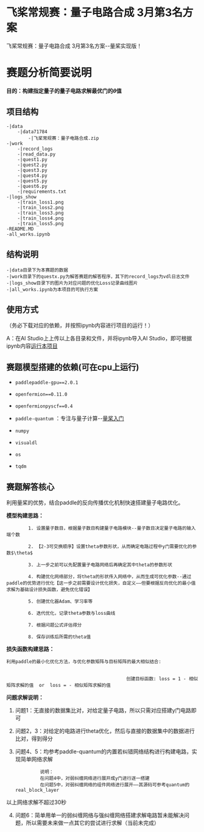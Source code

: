 # 飞桨常规赛：量子电路合成 3月第3名方案

飞桨常规赛：量子电路合成 3月第3名方案--量桨实现版！
# 赛题分析简要说明

**目的：构建指定量子的量子电路求解最优门的$\theta$值**

## 项目结构
	-|data
		-|data71784
			-|飞桨常规赛：量子电路合成.zip
	-|work
		-|record_logs
		-|read_data.py
		-|quest1.py
		-|quest2.py
		-|quest3.py
		-|quest4.py
		-|quest5.py
		-|quest6.py
		-|requirements.txt
	-|logs_show
		-|train_loss1.png
		-|train_loss2.png
		-|train_loss3.png
		-|train_loss4.png
		-|train_loss5.png
	-README.MD
	-all_works.ipynb

## 结构说明
	-|data目录下为本赛题的数据
	-|work目录下的questx.py为解答赛题的解答程序，其下的record_logs为vdl日志文件
	-|logs_show目录下的图片为对应问题的优化Loss记录曲线图片
	-|all_works.ipynb为本项目的可执行方案

## 使用方式
（务必下载对应的依赖，并按照ipynb内容进行项目的运行！）

A：在AI Studio上上传以上各目录和文件，并将ipynb导入AI Studio，即可根据ipynb内容[运行本项目](https://aistudio.baidu.com/aistudio/projectdetail/1620929?channelType=0&channel=0)

## 赛题模型搭建的依赖(可在cpu上运行)


* `paddlepaddle-gpu==2.0.1`

* `openfermion==0.11.0`

* `openfermionpyscf==0.4`

* `paddle-quantum` ：专注与量子计算--[量桨入门](https://qml.baidu.com/quick-start/overview.html)

* `numpy`

* `visualdl`

* `os`

* `tqdm`
   
## 赛题解答核心

利用量桨的优势，结合paddle的反向传播优化机制快速搭建量子电路优化。
    
**模型构建思路：**

   	        1. 设置量子数目，根据量子数目构建量子电路模块--量子数目决定量子电路的输入端个数

            2. 【2-3可交换顺序】设置theta参数形状，从而确定电路过程中y门需要优化的参数$\theta$

            3. 上一步之前可以先配置量子电路网络后再确定其中theta的参数形状

            4. 构建优化网络部分，将theta的形状传入网络中，从而生成可优化参数--通过paddle的优势进行优化【这一步之前需要设计优化损失，自定义——但要根据反向优化的最小值求解为基础设计损失函数，避免优化错误】

            5. 创建优化器Adam、学习率等

            6. 迭代优化，记录theta参数与loss曲线

            7. 根据问题公式评估得分

            8. 保存训练后所需的theta值
            
**损失函数构建思路：**

	利用paddle的最小化优化方法，与优化参数矩阵与目标矩阵的最大相似结合:
    
    
    											创建目标函数: loss = 1 - 相似矩阵求解的值  or  loss = - 相似矩阵求解的值


**问题求解说明：**

1. 问题1：无直接的数据集比对，对给定量子电路，所以只需对应搭建y门电路即可
2. 问题2，3：对给定的电路进行theta优化，然后与直接的数据集中的数据进行比对，得到得分
3. 问题4、5：均参考paddle-quantum的内置若纠错网络结构进行构建电路，实现简单网络求解
   
                说明：
                在问题4中，对弱纠缠网络进行展开成y门进行逐一搭建
                在问题5中，对弱纠缠网络的组件网络进行展开——其源码可参考quantum的real_block_layer

以上网络求解不超过30秒

4. 问题6：简单用单一的弱纠缠网络与强纠缠网络搭建求解电路暂未能解决问题，所以需要未来做一点其它的尝试进行求解（当前未完成）
